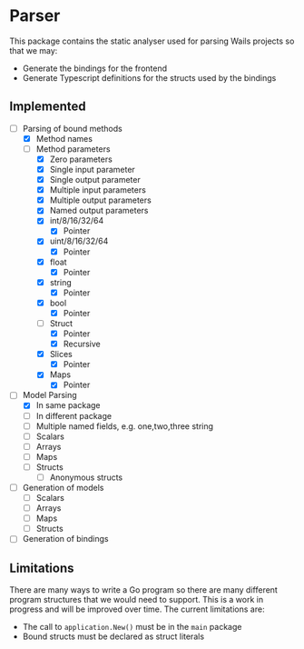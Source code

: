 # Parser

This package contains the static analyser used for parsing Wails projects so that we may:

- Generate the bindings for the frontend
- Generate Typescript definitions for the structs used by the bindings

## Implemented

- [ ] Parsing of bound methods
  - [x] Method names
  - [ ] Method parameters
    - [x] Zero parameters
    - [x] Single input parameter
    - [x] Single output parameter
    - [x] Multiple input parameters
    - [x] Multiple output parameters
    - [x] Named output parameters
    - [x] int/8/16/32/64
      - [x] Pointer
    - [x] uint/8/16/32/64
      - [x] Pointer
    - [x] float
      - [x] Pointer
    - [x] string
      - [x] Pointer
    - [x] bool
      - [x] Pointer
    - [ ] Struct
      - [x] Pointer
      - [x] Recursive
    - [x] Slices 
      - [x] Pointer
    - [x] Maps
      - [x] Pointer
- [ ] Model Parsing
  - [x] In same package
  - [ ] In different package
  - [ ] Multiple named fields, e.g. one,two,three string
  - [ ] Scalars
  - [ ] Arrays
  - [ ] Maps
  - [ ] Structs
    - [ ] Anonymous structs
- [ ] Generation of models
  - [ ] Scalars
  - [ ] Arrays
  - [ ] Maps
  - [ ] Structs
- [ ] Generation of bindings

## Limitations

There are many ways to write a Go program so there are many different program structures that we would need to support. This is a work in progress and will be improved over time. The current limitations are:

- The call to `application.New()` must be in the `main` package
- Bound structs must be declared as struct literals

